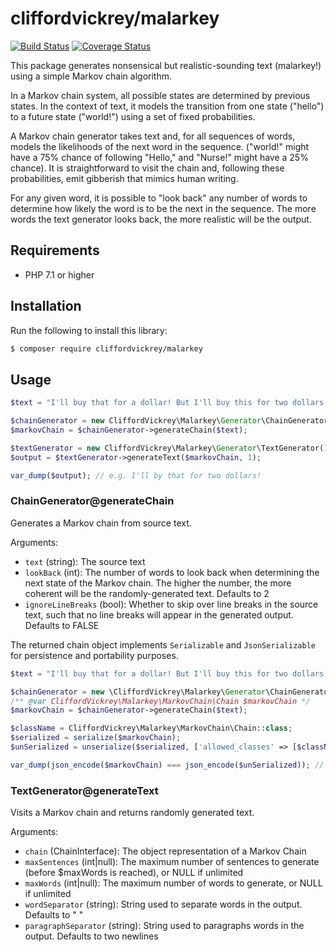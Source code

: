 # cliffordvickrey/malarkey

[![Build Status](https://travis-ci.com/cliffordvickrey/malarkey.svg?branch=master)](https://travis-ci.com/cliffordvickrey/malarkey/)
[![Coverage Status](https://coveralls.io/repos/github/cliffordvickrey/malarkey/badge.svg)](https://coveralls.io/github/cliffordvickrey/malarkey)

This package generates nonsensical but realistic-sounding text (malarkey!) using a simple Markov chain algorithm.

In a Markov chain system, all possible states are determined by previous states. In the context of text, it models the transition from one state ("hello") to a future state ("world!") using a set of fixed probabilities.

A Markov chain generator takes text and, for all sequences of words, models the likelihoods of the next word in the sequence. ("world!" might have a 75% chance of following "Hello," and "Nurse!" might have a 25% chance). It is straightforward to visit the chain and, following these probabilities, emit gibberish that mimics human writing.

For any given word, it is possible to "look back" any number of words to determine how likely the word is to be the next in the sequence. The more words the text generator looks back, the more realistic will be the output.

## Requirements

* PHP 7.1 or higher

## Installation

Run the following to install this library:
```bash
$ composer require cliffordvickrey/malarkey
```

## Usage

```php
$text = "I'll buy that for a dollar! But I'll buy this for two dollars!";

$chainGenerator = new CliffordVickrey\Malarkey\Generator\ChainGenerator();
$markovChain = $chainGenerator->generateChain($text);

$textGenerator = new CliffordVickrey\Malarkey\Generator\TextGenerator();
$output = $textGenerator->generateText($markovChain, 1);

var_dump($output); // e.g. I'll by that for two dollars!

```

### ChainGenerator@generateChain
Generates a Markov chain from source text.

Arguments:
* `text` (string): The source text
* `lookBack` (int): The number of words to look back when determining the next state of the Markov chain. The higher the number, the more coherent will be the randomly-generated text. Defaults to 2
* `ignoreLineBreaks` (bool): Whether to skip over line breaks in the source text, such that no line breaks will appear in the generated output. Defaults to FALSE

The returned chain object implements `Serializable` and `JsonSerializable` for persistence and portability purposes.

```php
$text = "I'll buy that for a dollar! But I'll buy this for two dollars!";

$chainGenerator = new \CliffordVickrey\Malarkey\Generator\ChainGenerator();
/** @var CliffordVickrey\Malarkey\MarkovChain\Chain $markovChain */
$markovChain = $chainGenerator->generateChain($text);

$className = CliffordVickrey\Malarkey\MarkovChain\Chain::class;
$serialized = serialize($markovChain);
$unSerialized = unserialize($serialized, ['allowed_classes' => [$className]]);

var_dump(json_encode($markovChain) === json_encode($unSerialized)); // TRUE

```

### TextGenerator@generateText
Visits a Markov chain and returns randomly generated text.

Arguments:
* `chain` (ChainInterface): The object representation of a Markov Chain
* `maxSentences` (int|null): The maximum number of sentences to generate (before $maxWords is reached), or NULL if unlimited
* `maxWords` (int|null): The maximum number of words to generate, or NULL if unlimited
* `wordSeparator` (string): String used to separate words in the output. Defaults to " "
* `paragraphSeparator` (string): String used to paragraphs words in the output. Defaults to two newlines
